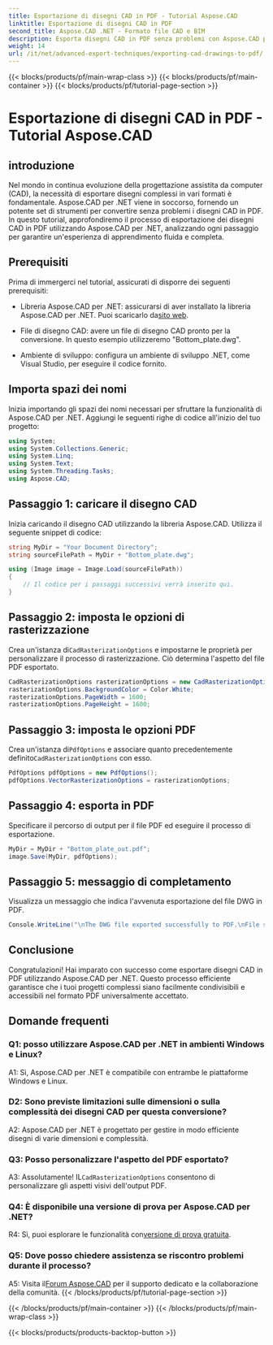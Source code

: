 ```yaml
---
title: Esportazione di disegni CAD in PDF - Tutorial Aspose.CAD
linktitle: Esportazione di disegni CAD in PDF
second_title: Aspose.CAD .NET - Formato file CAD e BIM
description: Esporta disegni CAD in PDF senza problemi con Aspose.CAD per .NET. Segui la nostra guida passo passo per una conversione efficiente.
weight: 14
url: /it/net/advanced-export-techniques/exporting-cad-drawings-to-pdf/
---
```


{{< blocks/products/pf/main-wrap-class >}}
{{< blocks/products/pf/main-container >}}
{{< blocks/products/pf/tutorial-page-section >}}

# Esportazione di disegni CAD in PDF - Tutorial Aspose.CAD

## introduzione

Nel mondo in continua evoluzione della progettazione assistita da computer (CAD), la necessità di esportare disegni complessi in vari formati è fondamentale. Aspose.CAD per .NET viene in soccorso, fornendo un potente set di strumenti per convertire senza problemi i disegni CAD in PDF. In questo tutorial, approfondiremo il processo di esportazione dei disegni CAD in PDF utilizzando Aspose.CAD per .NET, analizzando ogni passaggio per garantire un'esperienza di apprendimento fluida e completa.

## Prerequisiti

Prima di immergerci nel tutorial, assicurati di disporre dei seguenti prerequisiti:

-  Libreria Aspose.CAD per .NET: assicurarsi di aver installato la libreria Aspose.CAD per .NET. Puoi scaricarlo da[sito web](https://releases.aspose.com/cad/net/).

- File di disegno CAD: avere un file di disegno CAD pronto per la conversione. In questo esempio utilizzeremo "Bottom_plate.dwg".

- Ambiente di sviluppo: configura un ambiente di sviluppo .NET, come Visual Studio, per eseguire il codice fornito.

## Importa spazi dei nomi

Inizia importando gli spazi dei nomi necessari per sfruttare la funzionalità di Aspose.CAD per .NET. Aggiungi le seguenti righe di codice all'inizio del tuo progetto:

```csharp
using System;
using System.Collections.Generic;
using System.Linq;
using System.Text;
using System.Threading.Tasks;
using Aspose.CAD;
```

## Passaggio 1: caricare il disegno CAD

Inizia caricando il disegno CAD utilizzando la libreria Aspose.CAD. Utilizza il seguente snippet di codice:

```csharp
string MyDir = "Your Document Directory";
string sourceFilePath = MyDir + "Bottom_plate.dwg";

using (Image image = Image.Load(sourceFilePath))
{
    // Il codice per i passaggi successivi verrà inserito qui.
}
```

## Passaggio 2: imposta le opzioni di rasterizzazione

 Crea un'istanza di`CadRasterizationOptions` e impostarne le proprietà per personalizzare il processo di rasterizzazione. Ciò determina l'aspetto del file PDF esportato.

```csharp
CadRasterizationOptions rasterizationOptions = new CadRasterizationOptions();
rasterizationOptions.BackgroundColor = Color.White;
rasterizationOptions.PageWidth = 1600;
rasterizationOptions.PageHeight = 1600;
```

## Passaggio 3: imposta le opzioni PDF

 Crea un'istanza di`PdfOptions` e associare quanto precedentemente definito`CadRasterizationOptions` con esso.

```csharp
PdfOptions pdfOptions = new PdfOptions();
pdfOptions.VectorRasterizationOptions = rasterizationOptions;
```

## Passaggio 4: esporta in PDF

Specificare il percorso di output per il file PDF ed eseguire il processo di esportazione.

```csharp
MyDir = MyDir + "Bottom_plate_out.pdf";
image.Save(MyDir, pdfOptions);
```

## Passaggio 5: messaggio di completamento

Visualizza un messaggio che indica l'avvenuta esportazione del file DWG in PDF.

```csharp
Console.WriteLine("\nThe DWG file exported successfully to PDF.\nFile saved at " + MyDir);
```

## Conclusione

Congratulazioni! Hai imparato con successo come esportare disegni CAD in PDF utilizzando Aspose.CAD per .NET. Questo processo efficiente garantisce che i tuoi progetti complessi siano facilmente condivisibili e accessibili nel formato PDF universalmente accettato.

## Domande frequenti

### Q1: posso utilizzare Aspose.CAD per .NET in ambienti Windows e Linux?

A1: Sì, Aspose.CAD per .NET è compatibile con entrambe le piattaforme Windows e Linux.

### D2: Sono previste limitazioni sulle dimensioni o sulla complessità dei disegni CAD per questa conversione?

A2: Aspose.CAD per .NET è progettato per gestire in modo efficiente disegni di varie dimensioni e complessità.

### Q3: Posso personalizzare l'aspetto del PDF esportato?

 A3: Assolutamente! IL`CadRasterizationOptions` consentono di personalizzare gli aspetti visivi dell'output PDF.

### Q4: È disponibile una versione di prova per Aspose.CAD per .NET?

 R4: Sì, puoi esplorare le funzionalità con[versione di prova gratuita](https://releases.aspose.com/).

### Q5: Dove posso chiedere assistenza se riscontro problemi durante il processo?

A5: Visita il[Forum Aspose.CAD](https://forum.aspose.com/c/cad/19) per il supporto dedicato e la collaborazione della comunità.
{{< /blocks/products/pf/tutorial-page-section >}}

{{< /blocks/products/pf/main-container >}}
{{< /blocks/products/pf/main-wrap-class >}}

{{< blocks/products/products-backtop-button >}}
